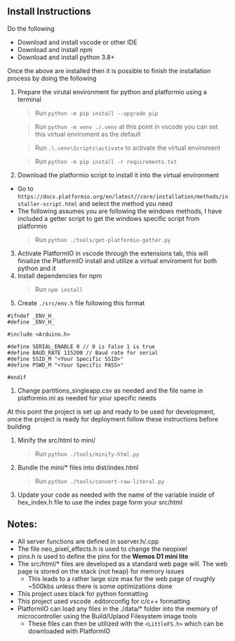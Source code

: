 ## Install Instructions

Do the following

- Download and install vscode or other IDE
- Download and install npm
- Download and install python 3.8+

Once the above are installed then it is possible to finish the installation process by doing the following

1. Prepare the virutal environment for python and platformio using a terminal
    > Run ``python -m pip install --upgrade pip``

    > Run ``python -m venv ./.venv`` at this point in vscode you can set this virtual enviroment as the default

    > Run ``.\.venv\Scripts\activate`` to activate the virtual enviroment

    > Run ``python -m pip install -r requirements.txt``
2. Download the platformio script to install it into the virtual environment
  - Go to ``https://docs.platformio.org/en/latest//core/installation/methods/installer-script.html`` and select the method you need
  - The following assumes you are following the windows methods, I have included a getter script to get the windows specific script from platformio
    > Run ``python ./tools/get-platformio-getter.py``
3. Activate PlatformIO in vscode through the extensions tab, this will finialize the PlatformIO install and utilize a virtual enviroment for both python and it
4. Install dependencies for npm
    > Run ``npm install``
5. Create ``./src/env.h`` file following this format

```
#ifndef _ENV_H_
#define _ENV_H_

#include <Arduino.h>

#define SERIAL_ENABLE 0 // 0 is false 1 is true
#define BAUD_RATE 115200 // Baud rate for serial
#define SSID_M "<Your Specific SSID>"
#define PSWD_M "<Your Specific PASS>"

#endif
```

1. Change partitions_singleapp.csv as needed and the file name in platformio.ini as needed for your specific needs

At this point the project is set up and ready to be used for development, once the project is ready for deployment follow these instructions before building

1. Minify the src/html to mini/
    > Run ``python ./tools/minify-html.py``
2. Bundle the mini/* files into dist/index.html
    > Run ``python ./tools/convert-raw-literal.py``
3. Update your code as needed with the name of the variable inside of hex_index.h file to use the index page form your src/html

## Notes:
- All server functions are defined in sserver.h/.cpp
- The file neo_pixel_effects.h is used to change the neopixel
- pins.h is used to define the pins for the **Wemos D1 mini lite**
- The src/html/* files are developed as a standard web page will. The web page is stored on the stack {not heap} for memory issues
  - This leads to a rather large size max for the web page of roughly ~500kbs unless there is some optimizations done
- This project uses black for python formatting
- This project used vscode .editorconfig for c/c++ formatting
- PlatformIO can load any files in the ./data/* folder into the memory of microcontroller using the Build/Uplaod Filesystem image tools
  - These files can then be utilized with the ``<LittleFS.h>`` which can be downloaded with PlatformIO


